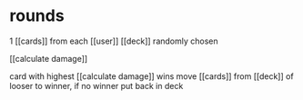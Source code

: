 # rounds

1 [[cards]] from each [[user]] [[deck]] randomly chosen

[[calculate damage]]

card with highest [[calculate damage]] wins
move [[cards]] from [[deck]] of looser to winner, if no winner put back in deck

